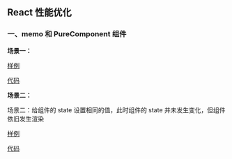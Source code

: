 ## React 性能优化

### 一、memo 和 PureComponent 组件

**场景一：**

[样例](https://bian2017.github.io/performance-optimization-react/UselessRenderSameState.html)

[代码]()

**场景二：**

场景二：给组件的 state 设置相同的值，此时组件的 state 并未发生变化，但组件依旧发生渲染

[样例](https://bian2017.github.io/performance-optimization-react/UselessRenderParent.html)

[代码]()
